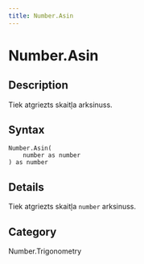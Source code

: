 ```yaml
---
title: Number.Asin
---
```


# Number.Asin


## Description

Tiek atgriezts skaitļa arksinuss.


## Syntax

```powerquery
Number.Asin(
    number as number
) as number
```


## Details

Tiek atgriezts skaitļa <code>number</code> arksinuss.



## Category
Number.Trigonometry

